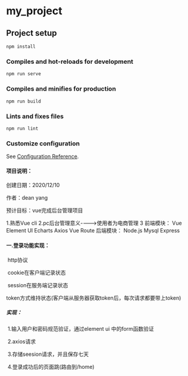 # my_project

## Project setup
```
npm install
```

### Compiles and hot-reloads for development
```
npm run serve
```

### Compiles and minifies for production
```
npm run build
```

### Lints and fixes files
```
npm run lint
```

### Customize configuration
See [Configuration Reference](https://cli.vuejs.org/config/).





#### 项目说明：

创建日期：2020/12/10

作者：dean yang

预计目标：vue完成后台管理项目

1.熟悉Vue cli
2.pc后台管理意义---->使用者为电商管理
3 前端模块：
      Vue
      Element UI 
      Echarts
      Axios
      Vue Route
  后端模块：
      Node.js
      Mysql
      Express

#### 一.登录功能实现：

​          http协议

​          cookie在客户端记录状态

​          session在服务端记录状态

​          token方式维持状态(客户端从服务器获取token后，每次请求都要带上token)

#####           实现：

​                      1.输入用户和密码规范验证，通过element ui 中的form函数验证

​                      2.axios请求

​                      3.存储seesion请求，并且保存七天

​                      4.登录成功后的页面跳(路由到/home)

